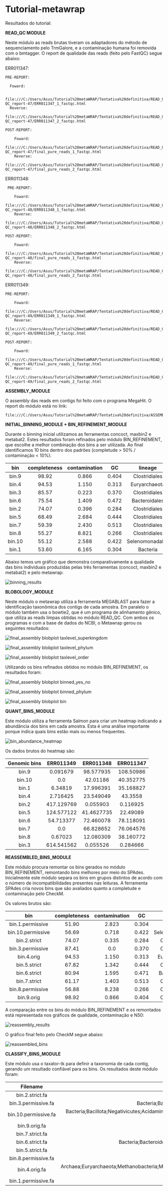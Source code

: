 # Tutorial-metawrap

Resultados do tutorial:

**READ_QC MODULE**

Neste módulo as reads brutas tiveram os adaptadores do método de sequenciamento pelo TrmGalore, e a contaminação humana foi removida com o bmtagger. O report de qualidade das reads (feito pelo FastQC) segue abaixo:


ERR011347:

    PRE-REPORT:
    
      Foward:
      
      file:///C:/Users/Asus/Tutorial%20metaWRAP/Tentativa%20definitiva/READ_QC/ERR011347/pre-QC_report-47/ERR011347_1_fastqc.html
      Reverse:
      file:///C:/Users/Asus/Tutorial%20metaWRAP/Tentativa%20definitiva/READ_QC/ERR011347/pre-QC_report-47/ERR011347_2_fastqc.html

    POST-REPORT:

        Foward:
        file:///C:/Users/Asus/Tutorial%20metaWRAP/Tentativa%20definitiva/READ_QC/ERR011347/post-QC_report-47/final_pure_reads_1_fastqc.html
        Reverse:
        file:///C:/Users/Asus/Tutorial%20metaWRAP/Tentativa%20definitiva/READ_QC/ERR011347/post-QC_report-47/final_pure_reads_2_fastqc.html
        
ERR011348:

     PRE-REPORT:
    
        Foward:
        file:///C:/Users/Asus/Tutorial%20metaWRAP/Tentativa%20definitiva/READ_QC/ERR011348/pre-QC_report-48/ERR011348_1_fastqc.html
        Reverse:
        file:///C:/Users/Asus/Tutorial%20metaWRAP/Tentativa%20definitiva/READ_QC/ERR011348/pre-QC_report-48/ERR011348_2_fastqc.html

    POST-REPORT:

        Foward:
        file:///C:/Users/Asus/Tutorial%20metaWRAP/Tentativa%20definitiva/READ_QC/ERR011348/post-QC_report-48/final_pure_reads_1_fastqc.html
        Reverse:
        file:///C:/Users/Asus/Tutorial%20metaWRAP/Tentativa%20definitiva/READ_QC/ERR011348/post-QC_report-48/final_pure_reads_2_fastqc.html

ERR011349:

    PRE-REPORT:

        Foward:
        file:///C:/Users/Asus/Tutorial%20metaWRAP/Tentativa%20definitiva/READ_QC/ERR011349/pre-QC_report-49/ERR011349_1_fastqc.html
        Reverse:
        file:///C:/Users/Asus/Tutorial%20metaWRAP/Tentativa%20definitiva/READ_QC/ERR011349/pre-QC_report-49/ERR011349_2_fastqc.html

    POST-REPORT:

        Foward:
        file:///C:/Users/Asus/Tutorial%20metaWRAP/Tentativa%20definitiva/READ_QC/ERR011349/post-QC_report-49/final_pure_reads_1_fastqc.html
        Reverse:
        file:///C:/Users/Asus/Tutorial%20metaWRAP/Tentativa%20definitiva/READ_QC/ERR011349/post-QC_report-49/final_pure_reads_2_fastqc.html

**ASSEMBLY_MODULE**

O assembly das reads em contigs foi feito com o programa MegaHit. O report do módulo está no link:

    file:///C:/Users/Asus/Tutorial%20metaWRAP/Tentativa%20definitiva/ASSEMBLY/assembly_report.html

**INITIAL_BINNING_MODULE + BIN_REFINEMENT_MODULE**

Durante o binning inicial utilizamos as ferramentas concoct, maxbin2 e metabat2. Estes resultados foram refinados pelo módulo BIN_REFINEMENT, que escolhe a melhor combinação dos bins a ser utilizada. Ao final identificamos 10 bins dentro dos padrões (completude > 50% / contaminação < 10%).

| bin    | completeness | contamination | GC    | lineage        | N50   | size    | binner |
|:------:|:------------:|:-------------:|:-----:|:--------------:|:-----:|:-------:|:------:|
| bin.9  | 98.92        | 0.866         | 0.404 | Clostridiales  | 13250 | 2199852 | binsBC |
| bin.4  | 94.53        | 1.150         | 0.313 | Euryarchaeota  | 4882  | 1490350 | binsC  |
| bin.3  | 85.57        | 0.223         | 0.370 | Clostridiales  | 5890  | 2037832 | binsA  |
| bin.6  | 75.54        | 1.409         | 0.472 | Bacteroidales  | 5116  | 3134665 | binsA  |
| bin.2  | 74.07        | 0.396         | 0.284 | Clostridiales  | 15994 | 1262130 | binsA  |
| bin.5  | 68.49        | 2.684         | 0.444 | Clostridiales  | 2012  | 1162754 | binsBC |
| bin.7  | 59.39        | 2.430         | 0.513 | Clostridiales  | 2029  | 1230066 | binsBC |
| bin.8  | 55.27        | 8.821         | 0.266 | Clostridiales  | 1938  | 1685647 | binsBC |
| bin.10 | 55.12        | 2.588         | 0.422 | Selenomonadales| 1763  | 1055903 | binsC  |
| bin.1  | 53.60        | 6.165         | 0.304 | Bacteria       | 1961  | 934099  | binsBC |

Abaixo temos um gráfico que demonstra comparativamente a qualidade das bins individuais produzidas pelas três ferramentas (concoct, maxbin2 e metabat2) e pelo metawrap:

![binning_results](https://github.com/user-attachments/assets/035d2932-acbe-4069-9888-424b01f01d2e)

**BLOBOLOGY_MODULE**

Neste módulo o metawrap utiliza a ferramenta MEGABLAST para fazer a identificação taxonômica dos contigs de cada amostra. Em paralelo o módulo também usa o bowtie2, que é um programa de alinhamento gênico, que utiliza as reads limpas obtidas no módulo READ_QC. Com ambos os programas e com a base de dados do NCBI, o Metawrap gerou os seguintes resultados:

![final_assembly blobplot taxlevel_superkingdom](https://github.com/user-attachments/assets/ee6a1841-3e3d-473a-98dd-df155a524763)

![final_assembly blobplot taxlevel_phylum](https://github.com/user-attachments/assets/678cda5f-3409-4586-869d-25920e64bdea)

![final_assembly blobplot taxlevel_order](https://github.com/user-attachments/assets/5d2ada48-a722-4793-8d63-eda65f7cd96a)


Utilizando os bins refinados obtidos no módulo BIN_REFINEMENT, os resultados foram:


![final_assembly blobplot binned_yes_no](https://github.com/user-attachments/assets/6d69cf78-7136-4847-934c-b07e042b9547)

![final_assembly blobplot binned_phylum](https://github.com/user-attachments/assets/7b8f424b-36eb-4bf6-9dd4-151d6589e285)

![final_assembly blobplot bin](https://github.com/user-attachments/assets/7c63f483-3395-4701-89fc-51102c9c1550)

**QUANT_BINS_MODULE**

Este módulo utiliza a ferramenta Salmon para criar um heatmap indicando a abundância dos bins em cada amostra. Esta é uma análise importante porque indica quais bins estão mais ou menos frequentes.

![bin_abundance_heatmap](https://github.com/user-attachments/assets/033ac222-716d-4135-a11a-2845db5cd7f8)

Os dados brutos do heatmap são:

| Genomic bins | ERR011349     | ERR011348     | ERR011347     |
|:------------:|:--------------:|:--------------:|:-------------:|
| bin.9       | 0.091679       | 98.577935      | 108.50986      |
| bin.10      | 0.0            | 42.01186       | 40.352775      |
| bin.1       | 6.34819        | 17.996391      | 35.168827      |
| bin.4       | 2.716425       | 23.549049      | 43.3558        |
| bin.2       | 417.129769     | 0.055903       | 0.116925       |
| bin.5       | 124.577122     | 41.4627735     | 22.49089       |
| bin.6       | 54.713377      | 72.460078      | 78.118091      |
| bin.7       | 0.0            | 66.828652      | 76.064576      |
| bin.8       | 0.67023        | 12.080309      | 38.160772      |
| bin.3       | 614.541562     | 0.055526       | 0.284666       |

**REASSEMBLED_BINS_MODULE**

Este módulo procura remontar os bins gerados no módulo BIN_REFINEMENT, remontando bins melhores por meio do SPAdes. Inicialmente este módulo separa os bins em grupos distintos de acordo com o número de incompatibilidades presentes nas leituras. A ferramenta SPAdes cria novos bins que são avaliados quanto a completude e contaminação pelo CheckM. 

Os valores brutos são:

| bin                  | completeness | contamination | GC    | lineage        | N50   | size    |
|:--------------------:|:------------:|:-------------:|:-----:|:--------------:|:-----:|:-------:|
| bin.1.permissive     | 51.90        | 2.823         | 0.304 | Bacteria       | 2349  | 956985  |
| bin.10.permissive    | 56.69        | 0.718         | 0.422 | Selenomonadales| 2355  | 1103724 |
| bin.2.strict         | 74.07        | 0.335         | 0.284 | Clostridiales  | 26474 | 1262290 |
| bin.3.permissive     | 87.41        | 0.0           | 0.370 | Clostridiales  | 8165  | 2048704 |
| bin.4.orig           | 94.53        | 1.150         | 0.313 | Euryarchaeota  | 4882  | 1490350 |
| bin.5.strict         | 67.82        | 1.342         | 0.444 | Clostridiales  | 2651  | 1191457 |
| bin.6.strict         | 80.94        | 1.595         | 0.471 | Bacteroidales  | 9825  | 3235994 |
| bin.7.strict         | 61.17        | 1.403         | 0.513 | Clostridiales  | 2645  | 1268363 |
| bin.8.permissive     | 56.88        | 8.238         | 0.266 | Clostridiales  | 2430  | 1720765 |
| bin.9.orig           | 98.92        | 0.866         | 0.404 | Clostridiales  | 13250 | 2199852 |

A comparação entre os bins do módulo BIN_REFINEMENT e os remontados está representada nos gráficos de qualidade, contaminação e N50:

![reassembly_results](https://github.com/user-attachments/assets/f248e07b-648b-4fe7-8fd7-1ade7769b1a4)

O gráfico final feito pelo CheckM segue abaixo:

![reassembled_bins](https://github.com/user-attachments/assets/b27f53af-42c5-4a91-bfd9-a1b199a1b28d)

**CLASSIFY_BINS_MODULE**

Este módulo usa o taxator-tk para definir a taxonomia de cada contig, gerando um resultado confiável para os bins. Os resultados deste módulo foram:

| Filename                | Taxonomy                                                                                       |
|:----------------------:|:----------------------------------------------------------------------------------------------:|
| bin.2.strict.fa        | Bacteria;Bacillota;Clostridia                                                                 |
| bin.3.permissive.fa    | Bacteria;Bacillota;Clostridia;Lachnospirales;Lachnospiraceae                                 |
| bin.10.permissive.fa   | Bacteria;Bacillota;Negativicutes;Acidaminococcales;Acidaminococcaceae;Phascolarctobacterium;Phascolarctobacterium faecium |
| bin.9.orig.fa          | Bacteria                                                                                       |
| bin.7.strict.fa        | Bacteria                                                                                       |
| bin.6.strict.fa        | Bacteria;Bacteroidota;Bacteroidia;Bacteroidales;Bacteroidaceae;Bacteroides                 |
| bin.5.strict.fa        | Bacteria                                                                                       |
| bin.8.permissive.fa    | Bacteria;Bacillota                                                                            |
| bin.4.orig.fa          | Archaea;Euryarchaeota;Methanobacteria;Methanobacteriales;Methanobacteriaceae;Methanobrevibacter;Methanobrevibacter smithii |
| bin.1.permissive.fa    | Bacteria;Bacillota                                                                            |

